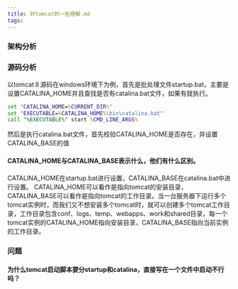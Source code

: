 ```yaml
---
title: 对tomcat的一些理解.md
tags:
---
```


### 架构分析

### 源码分析

以tomcat８源码在windows环境下为例，首先是批处理文件startup.bat，主要是设置CATALINA_HOME并且查找是否有catalina.bat文件，如果有就执行。

```bat
set "CATALINA_HOME=%CURRENT_DIR%"
set "EXECUTABLE=%CATALINA_HOME%\bin\catalina.bat"
call "%EXECUTABLE%" start %CMD_LINE_ARGS% 

```

然后是执行catalina.bat文件，首先校验CATALINA_HOME是否存在，并设置CATALINA_BASE的值

#### CATALINA_HOME与CATALINA_BASE表示什么，他们有什么区别。

CATALINA_HOME在startup.bat进行设置，CATALINA_BASE在catalina.bat中进行设置。
CATALINA_HOME可以看作是指向tomcat的安装目录，CATALINA_BASE可以看作是指向tomcat的工作目录。当一台服务器下运行多个tomcat实例时，而我们又不想安装多个tomcat时，就可以创建多个tomcat工作目录，工作目录包含conf、logs、temp、webapps、work和shared目录，每一个tomcat实例的CATALINA_HOME指向安装目录，CATALINA_BASE指向当前实例的工作目录。

### 问题

#### 为什么tomcat启动脚本要分startup和catalina，直接写在一个文件中启动不行吗？